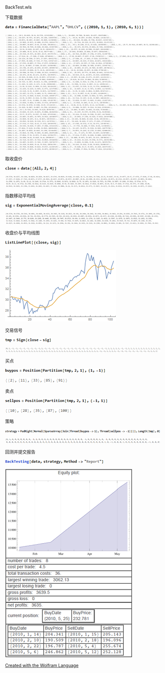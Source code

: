 BackTest.wls 

下载数据

![BackTest_1.png](HTMLFiles/BackTest_1.png)



![BackTest_2.png](HTMLFiles/BackTest_2.png)

取收盘价

![BackTest_3.png](HTMLFiles/BackTest_3.png)

![BackTest_4.png](HTMLFiles/BackTest_4.png)

指数移动平均线

![BackTest_5.png](HTMLFiles/BackTest_5.png)

![BackTest_6.png](HTMLFiles/BackTest_6.png)

收盘价与平均线图

![BackTest_7.png](HTMLFiles/BackTest_7.png)

![BackTest_8.gif](HTMLFiles/BackTest_8.gif)

交易信号

![BackTest_9.png](HTMLFiles/BackTest_9.png)

![BackTest_10.png](HTMLFiles/BackTest_10.png)

买点

![BackTest_11.png](HTMLFiles/BackTest_11.png)

![BackTest_12.png](HTMLFiles/BackTest_12.png)

卖点

![BackTest_13.png](HTMLFiles/BackTest_13.png)

![BackTest_14.png](HTMLFiles/BackTest_14.png)

策略

![BackTest_15.png](HTMLFiles/BackTest_15.png)

![BackTest_16.png](HTMLFiles/BackTest_16.png)

回测并提交报告

![BackTest_17.png](HTMLFiles/BackTest_17.png)

![BackTest_18.gif](HTMLFiles/BackTest_18.gif)

[Created with the Wolfram Language](http://www.wolfram.com/language/)
